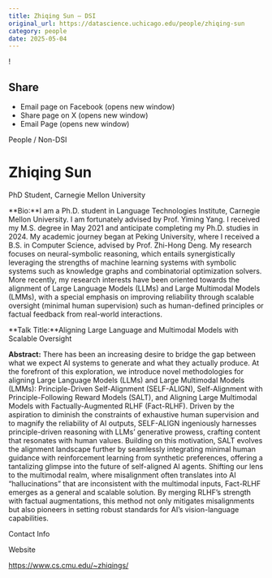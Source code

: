 ```yaml
---
title: Zhiqing Sun – DSI
original_url: https://datascience.uchicago.edu/people/zhiqing-sun
category: people
date: 2025-05-04
---
```


<!-- Table-like structure detected -->

!

## Share

* Email page on Facebook (opens new window)
* Share page on X (opens new window)
* Email Page (opens new window)

<!-- Table-like structure detected -->

People / Non-DSI

# Zhiqing Sun

PhD Student, Carnegie Mellon University

**Bio:**I am a Ph.D. student in Language Technologies Institute, Carnegie Mellon University. I am fortunately advised by Prof. Yiming Yang. I received my M.S. degree in May 2021 and anticipate completing my Ph.D. studies in 2024. My academic journey began at Peking University, where I received a B.S. in Computer Science, advised by Prof. Zhi-Hong Deng. My research focuses on neural-symbolic reasoning, which entails synergistically leveraging the strengths of machine learning systems with symbolic systems such as knowledge graphs and combinatorial optimization solvers. More recently, my research interests have been oriented towards the alignment of Large Language Models (LLMs) and Large Multimodal Models (LMMs), with a special emphasis on improving reliability through scalable oversight (minimal human supervision) such as human-defined principles or factual feedback from real-world interactions.

**Talk Title:**Aligning Large Language and Multimodal Models with Scalable Oversight

**Abstract:** There has been an increasing desire to bridge the gap between what we expect AI systems to generate and what they actually produce. At the forefront of this exploration, we introduce novel methodologies for aligning Large Language Models (LLMs) and Large Multimodal Models (LMMs): Principle-Driven Self-Alignment (SELF-ALIGN), Self-Alignment with Principle-Following Reward Models (SALT), and Aligning Large Multimodal Models with Factually-Augmented RLHF (Fact-RLHF). Driven by the aspiration to diminish the constraints of exhaustive human supervision and to magnify the reliability of AI outputs, SELF-ALIGN ingeniously harnesses principle-driven reasoning with LLMs’ generative prowess, crafting content that resonates with human values. Building on this motivation, SALT evolves the alignment landscape further by seamlessly integrating minimal human guidance with reinforcement learning from synthetic preferences, offering a tantalizing glimpse into the future of self-aligned AI agents. Shifting our lens to the multimodal realm, where misalignment often translates into AI “hallucinations” that are inconsistent with the multimodal inputs, Fact-RLHF emerges as a general and scalable solution. By merging RLHF’s strength with factual augmentations, this method not only mitigates misalignments but also pioneers in setting robust standards for AI’s vision-language capabilities.

Contact Info

Website

<https://www.cs.cmu.edu/~zhiqings/>